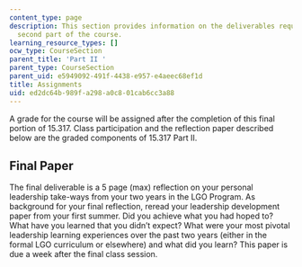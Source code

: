 ```yaml
---
content_type: page
description: This section provides information on the deliverables required for the
  second part of the course.
learning_resource_types: []
ocw_type: CourseSection
parent_title: 'Part II '
parent_type: CourseSection
parent_uid: e5949092-491f-4438-e957-e4aeec68ef1d
title: Assignments
uid: ed2dc64b-989f-a298-a0c8-01cab6cc3a88
---
```


A grade for the course will be assigned after the completion of this final portion of 15.317. Class participation and the reflection paper described below are the graded components of 15.317 Part II.

Final Paper
-----------

The final deliverable is a 5 page (max) reflection on your personal leadership take-ways from your two years in the LGO Program. As background for your final reflection, reread your leadership development paper from your first summer. Did you achieve what you had hoped to? What have you learned that you didn’t expect? What were your most pivotal leadership learning experiences over the past two years (either in the formal LGO curriculum or elsewhere) and what did you learn? This paper is due a week after the final class session.